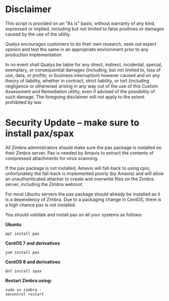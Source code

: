 # **Disclaimer**  
This script is provided on an "As is" basis, without warranty of any kind, expressed or implied, including but not limited to false positives or damages caused by the use of the utility.  
  
Qualys encourages customers to do their own research, seek out expert opinion and test the same in an appropriate environment prior to any production implementation.  

In no event shall Qualys be liable for any direct, indirect, incidental, special, exemplary, or consequential damages (including, but not limited to, loss of use, data, or profits; or business interruption) however caused and on any theory of liability, whether in contract, strict liability, or tort (including negligence or otherwise) arising in any way out of the use of this Custom Assessment and Remediation utility, even if advised of the possibility of such damage. The foregoing disclaimer will not apply to the extent prohibited by law.  
  
# Security Update – make sure to install pax/spax  

All Zimbra administrators should make sure the pax package is installed on their Zimbra server. Pax is needed by Amavis to extract the contents of compressed attachments for virus scanning.  
  
If the pax package is not installed, Amavis will fall-back to using cpio, unfortunately the fall-back is implemented poorly (by Amavis) and will allow an unauthenticated attacker to create and overwrite files on the Zimbra server, including the Zimbra webroot.  
  
For most Ubuntu servers the pax package should already be installed as it is a dependency of Zimbra. Due to a packaging change in CentOS, there is a high chance pax is not installed.  
  
You should validate and install pax on all your systems as follows:  
  
**Ubuntu**  
```  
apt install pax
```  
  
**CentOS 7 and derivatives**  
```  
yum install pax
```  
  
**CentOS 8 and derivatives**  
```  
dnf install spax
```  
  
**Restart Zimbra using:**  
```  
sudo su zimbra -
zmcontrol restart
```